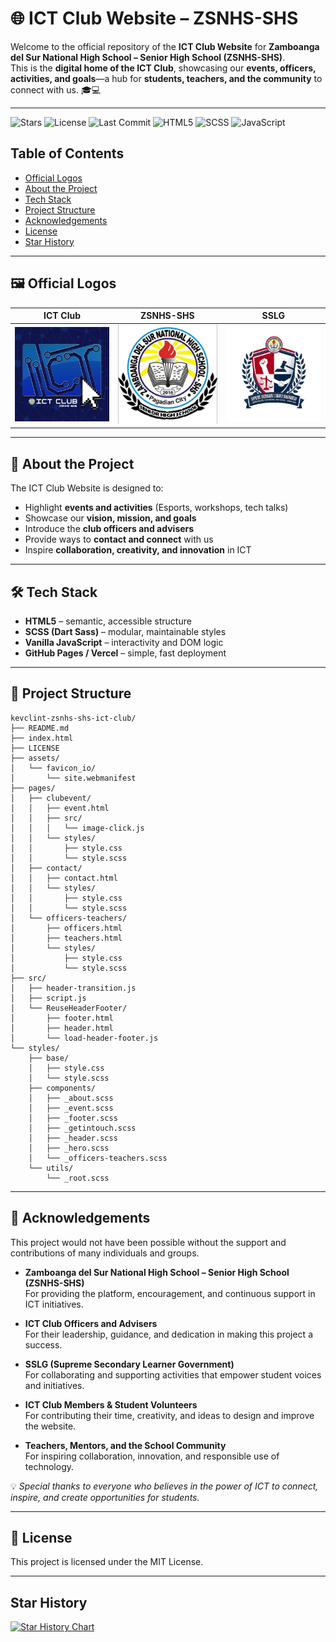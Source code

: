 # 🌐 ICT Club Website – ZSNHS-SHS

Welcome to the official repository of the **ICT Club Website** for **Zamboanga del Sur National High School – Senior High School (ZSNHS-SHS)**.  
This is the **digital home of the ICT Club**, showcasing our **events, officers, activities, and goals**—a hub for **students, teachers, and the community** to connect with us. 🎓💻

---

![Stars](https://img.shields.io/github/stars/KevClint/ZSNHS-SHS-ICT-CLUB?style=social)
![License](https://img.shields.io/github/license/KevClint/ZSNHS-SHS-ICT-CLUB)
![Last Commit](https://img.shields.io/github/last-commit/KevClint/ZSNHS-SHS-ICT-CLUB)
![HTML5](https://img.shields.io/badge/HTML5-✓-E34F26)
![SCSS](https://img.shields.io/badge/SCSS-✓-C76494)
![JavaScript](https://img.shields.io/badge/JavaScript-✓-F7DF1E)

## Table of Contents
- [Official Logos](#-official-logos)
- [About the Project](#-about-the-project)
- [Tech Stack](#-tech-stack)
- [Project Structure](#-project-structure)
- [Acknowledgements](#-acknowledgements)
- [License](#-license)
- [Star History](#-starhistory)

---

## 🖼️ Official Logos
| ICT Club | ZSNHS-SHS | SSLG |
|---|---|---|
| <img src="assets/icons/ICT CLUB.png" alt="ICT Club Logo" width="200"> | <img src="assets/icons/zsnhs-shs-logo.jpg" alt="ZSNHS-SHS Logo" width="200"> | <img src="assets/icons/sslg-logo.jpg" alt="SSLG Logo" width="200"> |

---

## 📖 About the Project
The ICT Club Website is designed to:
- Highlight **events and activities** (Esports, workshops, tech talks)
- Showcase our **vision, mission, and goals**
- Introduce the **club officers and advisers**
- Provide ways to **contact and connect** with us
- Inspire **collaboration, creativity, and innovation** in ICT

---

## 🛠️ Tech Stack
- **HTML5** – semantic, accessible structure  
- **SCSS (Dart Sass)** – modular, maintainable styles  
- **Vanilla JavaScript** – interactivity and DOM logic  
- **GitHub Pages / Vercel** – simple, fast deployment  

---

## 📂 Project Structure
```plaintext
kevclint-zsnhs-shs-ict-club/
├── README.md
├── index.html
├── LICENSE
├── assets/
│   └── favicon_io/
│       └── site.webmanifest
├── pages/
│   ├── clubevent/
│   │   ├── event.html
│   │   ├── src/
│   │   │   └── image-click.js
│   │   └── styles/
│   │       ├── style.css
│   │       └── style.scss
│   ├── contact/
│   │   ├── contact.html
│   │   └── styles/
│   │       ├── style.css
│   │       └── style.scss
│   └── officers-teachers/
│       ├── officers.html
│       ├── teachers.html
│       └── styles/
│           ├── style.css
│           └── style.scss
├── src/
│   ├── header-transition.js
│   ├── script.js
│   └── ReuseHeaderFooter/
│       ├── footer.html
│       ├── header.html
│       └── load-header-footer.js
└── styles/
    ├── base/
    │   ├── style.css
    │   └── style.scss
    ├── components/
    │   ├── _about.scss
    │   ├── _event.scss
    │   ├── _footer.scss
    │   ├── _getintouch.scss
    │   ├── _header.scss
    │   ├── _hero.scss
    │   └── _officers-teachers.scss
    └── utils/
        └── _root.scss
```
---
## 🙌 Acknowledgements  

This project would not have been possible without the support and contributions of many individuals and groups.  

- **Zamboanga del Sur National High School – Senior High School (ZSNHS-SHS)**  
  For providing the platform, encouragement, and continuous support in ICT initiatives.  

- **ICT Club Officers and Advisers**  
  For their leadership, guidance, and dedication in making this project a success.  

- **SSLG (Supreme Secondary Learner Government)**  
  For collaborating and supporting activities that empower student voices and initiatives.  

- **ICT Club Members & Student Volunteers**  
  For contributing their time, creativity, and ideas to design and improve the website.  

- **Teachers, Mentors, and the School Community**  
  For inspiring collaboration, innovation, and responsible use of technology.  

💡 *Special thanks to everyone who believes in the power of ICT to connect, inspire, and create opportunities for students.*  

---
## 📜 License
This project is licensed under the MIT License.

---
## Star History

[![Star History Chart](https://api.star-history.com/svg?repos=KevClint/ZSNHS-SHS-ICT-CLUB&type=Date)](https://www.star-history.com/#KevClint/ZSNHS-SHS-ICT-CLUB&Date)




